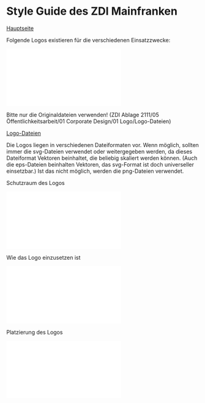# Style Guide des ZDI Mainfranken
[Hauptseite](Readme.md)

Folgende Logos existieren für die verschiedenen Einsatzzwecke:

![Übersicht ZDI-Logos.pdf](.attachments.935566/%C3%9Cbersicht%20ZDI-Logos.pdf)

  
Bitte nur die Originaldateien verwenden! (ZDI Ablage 2111/05 Öffentlichkeitsarbeit/01 Corporate Design/01 Logo/Logo-Dateien)

[Logo-Dateien](/ZDI%20Ablage%202111/05%20%C3%96ffentlichkeitsarbeit/01%20Corporate%20Design/01%20Logo/Logo-Dateien/?fileId=937374)

Die Logos liegen in verschiedenen Dateiformaten vor. Wenn möglich, sollten immer die svg-Dateien verwendet oder weitergegeben werden, da dieses Dateiformat Vektoren beinhaltet, die beliebig skaliert werden können. (Auch die eps-Dateien beinhalten Vektoren, das svg-Format ist doch universeller einsetzbar.) Ist das nicht möglich, werden die png-Dateien  verwendet.

Schutzraum des Logos

![ZDI-Logo Schutzraum (3).pdf](.attachments.935566/ZDI-Logo%20Schutzraum%20%283%29.pdf)

  
Wie das Logo einzusetzen ist

![ZDI-Logo Einsatz (4).pdf](.attachments.935566/ZDI-Logo%20Einsatz%20%284%29.pdf)

  
Platzierung des Logos

![ZDI-Logo Platzierung (2).pdf](.attachments.935566/ZDI-Logo%20Platzierung%20%282%29.pdf)